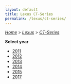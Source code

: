 ```yaml
---
layout: default
title: Lexus CT-Series
permalink: /lexus/ct-series/
---
```

[*Home*](/) > [*Lexus*](/lexus/) > [*CT-Series*](/lexus/ct-series/)

**Select year**

- [2011](/lexus/ct-series/2011/)
- [2012](/lexus/ct-series/2012/)
- [2013](/lexus/ct-series/2013/)
- [2014](/lexus/ct-series/2014/)
- [2015](/lexus/ct-series/2015/)
- [2017](/lexus/ct-series/2017/)